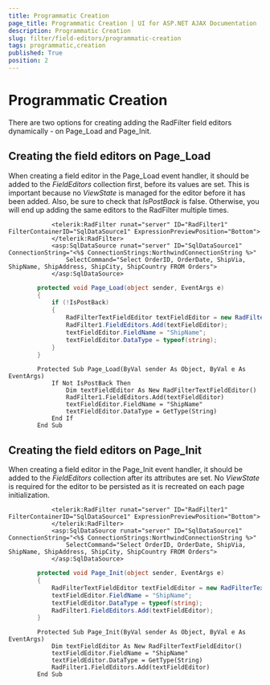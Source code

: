```yaml
---
title: Programmatic Creation
page_title: Programmatic Creation | UI for ASP.NET AJAX Documentation
description: Programmatic Creation
slug: filter/field-editors/programmatic-creation
tags: programmatic,creation
published: True
position: 2
---
```


# Programmatic Creation



There are two options for creating adding the RadFilter field editors dynamically - on Page_Load and Page_Init.

## Creating the field editors on Page_Load

When creating a field editor in the Page_Load event handler, it should be added to the *FieldEditors* collection first, before its values are set. This is important because no *ViewState* is managed for the editor before it has been added. Also, be sure to check that *IsPostBack*	is false. Otherwise, you will end up adding the same editors to the RadFilter multiple times.



````ASPNET
	        <telerik:RadFilter runat="server" ID="RadFilter1" FilterContainerID="SqlDataSource1" ExpressionPreviewPosition="Bottom">
	        </telerik:RadFilter>
	        <asp:SqlDataSource runat="server" ID="SqlDataSource1" ConnectionString="<%$ ConnectionStrings:NorthwindConnectionString %>"
	            SelectCommand="Select OrderID, OrderDate, ShipVia, ShipName, ShipAddress, ShipCity, ShipCountry FROM Orders">
	        </asp:SqlDataSource>
````
````C#
	    protected void Page_Load(object sender, EventArgs e)
	    {
	        if (!IsPostBack)
	        {
	            RadFilterTextFieldEditor textFieldEditor = new RadFilterTextFieldEditor();
	            RadFilter1.FieldEditors.Add(textFieldEditor);
	            textFieldEditor.FieldName = "ShipName";
	            textFieldEditor.DataType = typeof(string);
	        }
	    }
````
````VB.NET
	    Protected Sub Page_Load(ByVal sender As Object, ByVal e As EventArgs)
	        If Not IsPostBack Then
	            Dim textFieldEditor As New RadFilterTextFieldEditor()
	            RadFilter1.FieldEditors.Add(textFieldEditor)
	            textFieldEditor.FieldName = "ShipName"
	            textFieldEditor.DataType = GetType(String)
	        End If
	    End Sub
````


## Creating the field editors on Page_Init

When creating a field editor in the Page_Init event handler, it should be added to the *FieldEditors* collection after its attributes are set. No *ViewState* is required for the editor to be persisted as it is recreated on each page initialization.



````ASPNET
	        <telerik:RadFilter runat="server" ID="RadFilter1" FilterContainerID="SqlDataSource1" ExpressionPreviewPosition="Bottom">
	        </telerik:RadFilter>
	        <asp:SqlDataSource runat="server" ID="SqlDataSource1" ConnectionString="<%$ ConnectionStrings:NorthwindConnectionString %>"
	            SelectCommand="Select OrderID, OrderDate, ShipVia, ShipName, ShipAddress, ShipCity, ShipCountry FROM Orders">
	        </asp:SqlDataSource>
````
````C#
	    protected void Page_Init(object sender, EventArgs e)
	    {
	        RadFilterTextFieldEditor textFieldEditor = new RadFilterTextFieldEditor();
	        textFieldEditor.FieldName = "ShipName";
	        textFieldEditor.DataType = typeof(string);
	        RadFilter1.FieldEditors.Add(textFieldEditor);
	    }
````
````VB.NET
	    Protected Sub Page_Init(ByVal sender As Object, ByVal e As EventArgs)
	        Dim textFieldEditor As New RadFilterTextFieldEditor()
	        textFieldEditor.FieldName = "ShipName"
	        textFieldEditor.DataType = GetType(String)
	        RadFilter1.FieldEditors.Add(textFieldEditor)
	    End Sub
````

